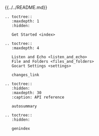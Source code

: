 

{{../../README.md}}

```eval_rst
.. toctree::
   :maxdepth: 1
   :hidden:

   Get Started <index>
```

```eval_rst
.. toctree::
   :maxdepth: 4

   Listen and Echo <listen_and_echo>
   File and Folders <files_and_folders>
   Gocart Settings <settings>

   changes_link
```

```eval_rst
.. toctree::
   :hidden:
   :maxdepth: 30
   :caption: API reference

   autosummary
```

```eval_rst
.. toctree::
   :hidden:

   genindex
```


